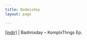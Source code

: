 ```yaml
---
title: Badmixday
layout: page

---
```

<a href="https://cloud.mail.ru/public/1058a763ff6c/Badmixday%20-%20komplxThngs%20Ep" target="_blank">[indir]</a>   |   Badmixday &#8211; KomplxThngs Ep.